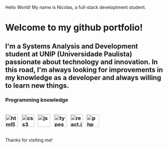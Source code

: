 Hello World! My name is Nícolas, a full-stack developtment student.

<head>
  <meta charset="utf-8">
	<meta http-equiv="X-Ua-Compatible" content="IE-Edge">
	<meta name="viewport" content="width=device-width, initial-scale=1">
</head>

<body>
  <h1>
    <p>
      Welcome to my github portfolio!
    </p>
  </h1>
  <h2> 
    <p>
      I'm a Systems Analysis and Development student at UNIP
      (Universidade Paulista) passionate about technology and innovation.
      In this road, I'm always looking for improvements in my knowledge
      as a developer and always willing to learn new things.
    </p>
  </h2>
  
  <h3>
    <p>
      Programming knowledge
    </p>
    <div style="display: inline_block"><br>
      <img text-align="center" alt="html5" height="40" width="40" src="https://static-00.iconduck.com/assets.00/file-type-html-icon-451x512-vzyw6pa7.png">
      &nbsp
      <img text-align="center" alt="css3" height="40" width="40" src="https://static-00.iconduck.com/assets.00/file-type-css-icon-451x512-eftbqujz.png">
      &nbsp
      <img text-align="center" alt="js" height="40" width="40" src="https://static-00.iconduck.com/assets.00/javascript-icon-512x512-34hjwczx.png">
      &nbsp
      <img text-align="center" alt="typescript" height="40" width="40" src="https://static-00.iconduck.com/assets.00/file-type-typescript-official-icon-512x512-873ff1r9.png">
      &nbsp
      <img text-align="center" alt="react.js" height="40" width="40" src="https://static-00.iconduck.com/assets.00/react-icon-512x456-2ynx529a.png">
      &nbsp
      <img text-align="center" alt="php" height="40" width="40" src="https://static-00.iconduck.com/assets.00/php-icon-512x512-e3mr5hev.png">
    </div>
  </h3>
</body>

##

<footer>
  <p>
    Thanks for visiting me!
  </p>
</footer>

